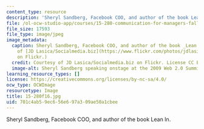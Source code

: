 ```yaml
---
content_type: resource
description: 'Sheryl Sandberg, Facebook COO, and author of the book Lean In. '
file: /ol-ocw-studio-app/courses/15-280-communication-for-managers-fall-2016/701c4ab59ec656e697a309ae50a1cbee_15-280f16.jpg
file_size: 17593
file_type: image/jpeg
image_metadata:
  caption: Sheryl Sandberg, Facebook COO, and author of the book _Lean In_. (Courtesy
    of [JD Lasica/Socialmedia.biz](https://www.flickr.com/photos/jdlasica/4036278964/)
    on Flickr.)
  credit: Courtesy of JD Lasica/Socialmedia.biz on Flickr. License CC BY-NC. https://www.flickr.com/photos/jdlasica/4036278964/
  image-alt: Sheryl Sandberg speaking onstage at the 2009 Web 2.0 Summit.
learning_resource_types: []
license: https://creativecommons.org/licenses/by-nc-sa/4.0/
ocw_type: OCWImage
resourcetype: Image
title: 15-280f16.jpg
uid: 701c4ab5-9ec6-56e6-97a3-09ae50a1cbee
---
```

Sheryl Sandberg, Facebook COO, and author of the book Lean In. 
